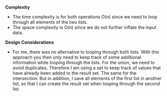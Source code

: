 **Complexity**
* The time complexity is for both operations O(n) since we need to loop
 through all elements of the two lists.
* The space complexity is O(n) since we do not further inflate the input data.


**Design Considerations** 
* For me, there was no alternative to looping through both lists. With this
 approach you then only need to keep track of some additional information
 while looping through the lists. For the union, we need to avoid duplicates. 
 Therefore I am using a set to keep track of values that have already been
 added to the result set. The same for the intersection. But in addition, I
 save all elements of the first list in another list, so that I can create
 the result set when looping through the second list.